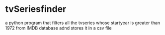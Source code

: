 # tvSeriesfinder
a python program that filters all the tvseries whose startyear is greater than 1972 from IMDB database adnd stores it in a csv file
